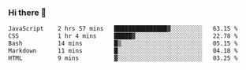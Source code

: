 ### Hi there 🌱
<!--START_SECTION:waka-->

```txt
JavaScript    2 hrs 57 mins   ███████████████▓░░░░░░░░░   63.15 %
CSS           1 hr 4 mins     █████▓░░░░░░░░░░░░░░░░░░░   22.78 %
Bash          14 mins         █▒░░░░░░░░░░░░░░░░░░░░░░░   05.15 %
Markdown      11 mins         █░░░░░░░░░░░░░░░░░░░░░░░░   04.18 %
HTML          9 mins          ▓░░░░░░░░░░░░░░░░░░░░░░░░   03.25 %
```

<!--END_SECTION:waka-->
<!--
**Dieg0raf/Dieg0raf** is a ✨ _special_ ✨ repository because its `README.md` (this file) appears on your GitHub profile.

Here are some ideas to get you started:

- 🔭 I’m currently working on ...
- 🌱 I’m currently learning ...
- 👯 I’m looking to collaborate on ...
- 🤔 I’m looking for help with ...
- 💬 Ask me about ...
- 📫 How to reach me: ...
- 😄 Pronouns: ...
- ⚡ Fun fact: ...
-->

